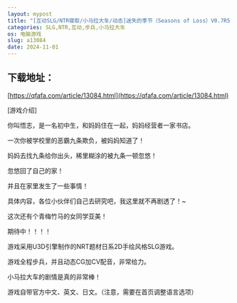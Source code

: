 ```yaml
---
layout: mypost
title: "[互动SLG/NTR寝取/小马拉大车/动态]迷失的季节（Seasons of Loss）V0.7R5 官方中文[1.30G]"
categories: SLG,NTR,互动,步兵,小马拉大车
os: 电脑游戏
slug: a13084
date: 2024-11-01
---
```


## 下载地址：

[https://qfafa.com/article/13084.html](https://qfafa.com/article/13084.html)

\[游戏介绍\]

你叫悟志，是一名初中生，和妈妈住在一起，妈妈经营者一家书店。

一次你被学校里的恶霸九条欺负，被妈妈知道了！

妈妈去找九条给你出头，稀里糊涂的被九条一顿忽悠！

忽悠回了自己的家！

并且在家里发生了一些事情！

具体内容，各位小伙伴们自己去研究吧，我这里就不再剧透了！~

这次还有个青梅竹马的女同学亚美！

期待中！！！！

游戏采用U3D引擎制作的NRT题材日系2D手绘风格SLG游戏。

游戏全程步兵，并且动态CG加CV配音，非常给力。

小马拉大车的剧情是真的非常棒！

游戏自带官方中文、英文、日文。（注意，需要在首页调整语言选项）